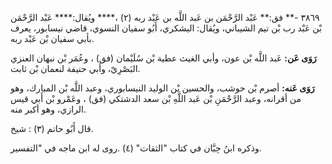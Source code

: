 ٣٨٦٩ -** فق:** عَبْد الرَّحْمَن بن عَبد اللَّه بن عَبْد ربه (٢) ،**** ويُقال:**** عَبْد الرَّحْمَن بْن عَبْد رب بْن تيم الشيباني، ويُقال: اليشكري، أَبُو سفيان النسوي، قاضي نيسابور، يعرف بأبي سفيان بْن عَبْد ربه.

**رَوَى عَن:** عَبد اللَّه بْن عون، وأبي الغيث عطية بْن سُلَيْمان (فق) ، وعُمَر بْن نبهان العنزي البَصْرِيّ، وأبي حنيفة لنعمان بْن ثابت.

**رَوَى عَنه:** أصرم بْن حوشب، والحسين بْن الوليد النيسابوري، وعبد اللَّه بْن المبارك، وهو من أقرانه، وعبد الرَّحْمَنِ بْن عَبد اللَّهِ بْن سعد الدشتكي (فق) ، وعَمْرو بْن أَبي قيس الرازي، وهو أكبر منه.

قال أَبُو حاتم (٣) : شيخ.

وذكره ابنُ حِبَّان في كتاب "الثقات" (٤) .روى له ابن ماجه في "التفسير.